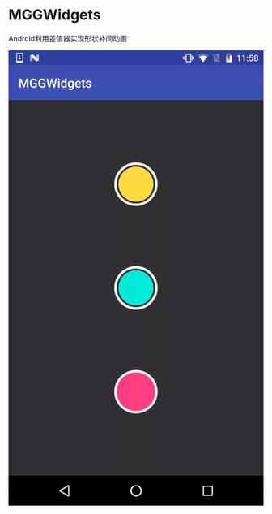 # MGGWidgets
Android利用差值器实现形状补间动画

![GitHub set up](https://github.com/mas-gg/MGGWidgets/blob/master/record.gif)


